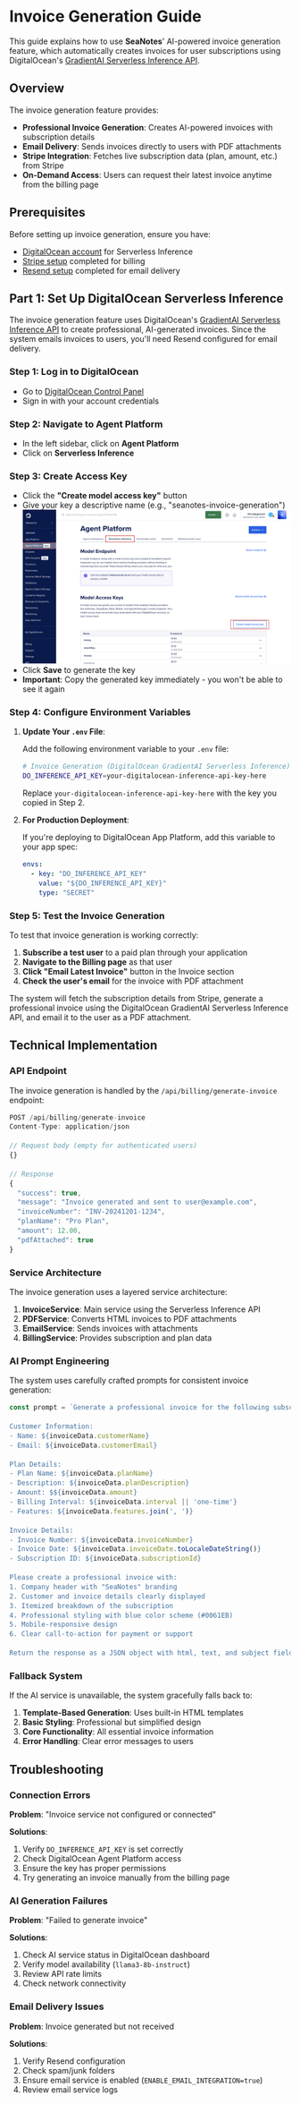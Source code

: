 # Invoice Generation Guide

This guide explains how to use **SeaNotes**' AI-powered invoice generation feature, which automatically creates invoices for user subscriptions using DigitalOcean's [GradientAI Serverless Inference API](https://docs.digitalocean.com/products/gradientai-platform/how-to/use-serverless-inference).

## Overview

The invoice generation feature provides:

- **Professional Invoice Generation**: Creates AI-powered invoices with subscription details
- **Email Delivery**: Sends invoices directly to users with PDF attachments
- **Stripe Integration**: Fetches live subscription data (plan, amount, etc.) from Stripe
- **On-Demand Access**: Users can request their latest invoice anytime from the billing page

## Prerequisites

Before setting up invoice generation, ensure you have:

- [DigitalOcean account](https://cloud.digitalocean.com/registrations/new) for Serverless Inference
- [Stripe setup](./stripe-integration-guide.md) completed for billing
- [Resend setup](../README.md#part-2-set-up-email-provider-resend) completed for email delivery

## Part 1: Set Up DigitalOcean Serverless Inference

The invoice generation feature uses DigitalOcean's [GradientAI Serverless Inference API](https://docs.digitalocean.com/products/gradientai-platform/how-to/use-serverless-inference/) to create professional, AI-generated invoices. Since the system emails invoices to users, you'll need Resend configured for email delivery.

### Step 1: Log in to DigitalOcean

- Go to [DigitalOcean Control Panel](https://cloud.digitalocean.com/)
- Sign in with your account credentials

### Step 2: Navigate to Agent Platform

- In the left sidebar, click on **Agent Platform**
- Click on **Serverless Inference**

### Step 3: Create Access Key

- Click the **"Create model access key"** button
- Give your key a descriptive name (e.g., "seanotes-invoice-generation")
![Generate inference key](./images/serverless-inference.png)
- Click **Save** to generate the key
- **Important**: Copy the generated key immediately - you won't be able to see it again

### Step 4: Configure Environment Variables

1. **Update Your `.env` File**:
   
   Add the following environment variable to your `.env` file:

   ```bash
   # Invoice Generation (DigitalOcean GradientAI Serverless Inference)
   DO_INFERENCE_API_KEY=your-digitalocean-inference-api-key-here
   ```

   Replace `your-digitalocean-inference-api-key-here` with the key you copied in Step 2.

2. **For Production Deployment**:
   
   If you're deploying to DigitalOcean App Platform, add this variable to your app spec:

   ```yaml
   envs:
     - key: "DO_INFERENCE_API_KEY"
       value: "${DO_INFERENCE_API_KEY}"
       type: "SECRET"
   ```

### Step 5: Test the Invoice Generation

To test that invoice generation is working correctly:

1. **Subscribe a test user** to a paid plan through your application
2. **Navigate to the Billing page** as that user
3. **Click "Email Latest Invoice"** button in the Invoice section
4. **Check the user's email** for the invoice with PDF attachment

The system will fetch the subscription details from Stripe, generate a professional invoice using the DigitalOcean GradientAI Serverless Inference API, and email it to the user as a PDF attachment.

## Technical Implementation

### API Endpoint

The invoice generation is handled by the `/api/billing/generate-invoice` endpoint:

```typescript
POST /api/billing/generate-invoice
Content-Type: application/json

// Request body (empty for authenticated users)
{}

// Response
{
  "success": true,
  "message": "Invoice generated and sent to user@example.com",
  "invoiceNumber": "INV-20241201-1234",
  "planName": "Pro Plan",
  "amount": 12.00,
  "pdfAttached": true
}
```

### Service Architecture

The invoice generation uses a layered service architecture:

1. **InvoiceService**: Main service using the Serverless Inference API
2. **PDFService**: Converts HTML invoices to PDF attachments
3. **EmailService**: Sends invoices with attachments
4. **BillingService**: Provides subscription and plan data

### AI Prompt Engineering

The system uses carefully crafted prompts for consistent invoice generation:

```typescript
const prompt = `Generate a professional invoice for the following subscription:

Customer Information:
- Name: ${invoiceData.customerName}
- Email: ${invoiceData.customerEmail}

Plan Details:
- Plan Name: ${invoiceData.planName}
- Description: ${invoiceData.planDescription}
- Amount: $${invoiceData.amount}
- Billing Interval: ${invoiceData.interval || 'one-time'}
- Features: ${invoiceData.features.join(', ')}

Invoice Details:
- Invoice Number: ${invoiceData.invoiceNumber}
- Invoice Date: ${invoiceData.invoiceDate.toLocaleDateString()}
- Subscription ID: ${invoiceData.subscriptionId}

Please create a professional invoice with:
1. Company header with "SeaNotes" branding
2. Customer and invoice details clearly displayed
3. Itemized breakdown of the subscription
4. Professional styling with blue color scheme (#0061EB)
5. Mobile-responsive design
6. Clear call-to-action for payment or support

Return the response as a JSON object with html, text, and subject fields.`;
```

### Fallback System

If the AI service is unavailable, the system gracefully falls back to:

1. **Template-Based Generation**: Uses built-in HTML templates
2. **Basic Styling**: Professional but simplified design
3. **Core Functionality**: All essential invoice information
4. **Error Handling**: Clear error messages to users


## Troubleshooting

### Connection Errors

**Problem**: "Invoice service not configured or connected"

**Solutions**:
1. Verify `DO_INFERENCE_API_KEY` is set correctly
2. Check DigitalOcean Agent Platform access
3. Ensure the key has proper permissions
4. Try generating an invoice manually from the billing page

### AI Generation Failures

**Problem**: "Failed to generate invoice"

**Solutions**:
1. Check AI service status in DigitalOcean dashboard
2. Verify model availability (`llama3-8b-instruct`)
3. Review API rate limits
4. Check network connectivity

### Email Delivery Issues

**Problem**: Invoice generated but not received

**Solutions**:
1. Verify Resend configuration
2. Check spam/junk folders
3. Ensure email service is enabled (`ENABLE_EMAIL_INTEGRATION=true`)
4. Review email service logs